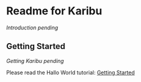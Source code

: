 Readme for Karibu
===============

*Introduction pending*

Getting Started
----

*Getting Karibu pending*

Please read the Hallo World tutorial: [Getting Started](helloworld.md)


